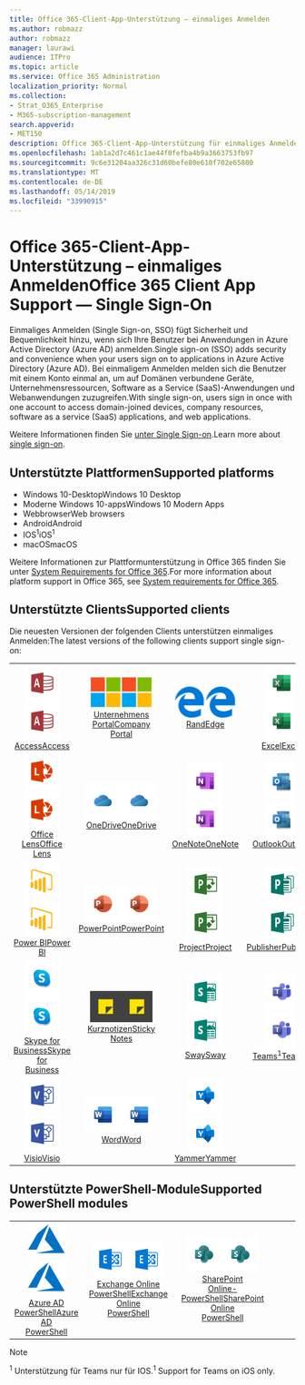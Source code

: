 ```yaml
---
title: Office 365-Client-App-Unterstützung – einmaliges Anmelden
ms.author: robmazz
author: robmazz
manager: laurawi
audience: ITPro
ms.topic: article
ms.service: Office 365 Administration
localization_priority: Normal
ms.collection:
- Strat_O365_Enterprise
- M365-subscription-management
search.appverid:
- MET150
description: Office 365-Client-App-Unterstützung für einmaliges Anmelden.
ms.openlocfilehash: 1ab1a2d7c461c1ae44f0fefba4b9a3663753fb97
ms.sourcegitcommit: 9c6e31204aa326c31d60befe80e610f702e65800
ms.translationtype: MT
ms.contentlocale: de-DE
ms.lasthandoff: 05/14/2019
ms.locfileid: "33990915"
---
```

# <a name="office-365-client-app-support--single-sign-on"></a><span data-ttu-id="af374-103">Office 365-Client-App-Unterstützung – einmaliges Anmelden</span><span class="sxs-lookup"><span data-stu-id="af374-103">Office 365 Client App Support — Single Sign-On</span></span>

<span data-ttu-id="af374-104">Einmaliges Anmelden (Single Sign-on, SSO) fügt Sicherheit und Bequemlichkeit hinzu, wenn sich Ihre Benutzer bei Anwendungen in Azure Active Directory (Azure AD) anmelden.</span><span class="sxs-lookup"><span data-stu-id="af374-104">Single sign-on (SSO) adds security and convenience when your users sign on to applications in Azure Active Directory (Azure AD).</span></span> <span data-ttu-id="af374-105">Bei einmaligem Anmelden melden sich die Benutzer mit einem Konto einmal an, um auf Domänen verbundene Geräte, Unternehmensressourcen, Software as a Service (SaaS)-Anwendungen und Webanwendungen zuzugreifen.</span><span class="sxs-lookup"><span data-stu-id="af374-105">With single sign-on, users sign in once with one account to access domain-joined devices, company resources, software as a service (SaaS) applications, and web applications.</span></span>

<span data-ttu-id="af374-106">Weitere Informationen finden Sie [unter Single Sign-on](https://docs.microsoft.com/azure/active-directory/manage-apps/what-is-single-sign-on).</span><span class="sxs-lookup"><span data-stu-id="af374-106">Learn more about [single sign-on](https://docs.microsoft.com/azure/active-directory/manage-apps/what-is-single-sign-on).</span></span>

## <a name="supported-platforms"></a><span data-ttu-id="af374-107">Unterstützte Plattformen</span><span class="sxs-lookup"><span data-stu-id="af374-107">Supported platforms</span></span>

 - <span data-ttu-id="af374-108">Windows 10-Desktop</span><span class="sxs-lookup"><span data-stu-id="af374-108">Windows 10 Desktop</span></span>
 - <span data-ttu-id="af374-109">Moderne Windows 10-apps</span><span class="sxs-lookup"><span data-stu-id="af374-109">Windows 10 Modern Apps</span></span>
 - <span data-ttu-id="af374-110">Webbrowser</span><span class="sxs-lookup"><span data-stu-id="af374-110">Web browsers</span></span>
 - <span data-ttu-id="af374-111">Android</span><span class="sxs-lookup"><span data-stu-id="af374-111">Android</span></span>
 - <span data-ttu-id="af374-112">IOS<sup>1</sup></span><span class="sxs-lookup"><span data-stu-id="af374-112">iOS<sup>1</sup></span></span>
 - <span data-ttu-id="af374-113">macOS</span><span class="sxs-lookup"><span data-stu-id="af374-113">macOS</span></span>

<span data-ttu-id="af374-114">Weitere Informationen zur Plattformunterstützung in Office 365 finden Sie unter [System Requirements for Office 365](https://products.office.com/office-system-requirements).</span><span class="sxs-lookup"><span data-stu-id="af374-114">For more information about platform support in Office 365, see [System requirements for Office 365](https://products.office.com/office-system-requirements).</span></span>

## <a name="supported-clients"></a><span data-ttu-id="af374-115">Unterstützte Clients</span><span class="sxs-lookup"><span data-stu-id="af374-115">Supported clients</span></span>

<span data-ttu-id="af374-116">Die neuesten Versionen der folgenden Clients unterstützen einmaliges Anmelden:</span><span class="sxs-lookup"><span data-stu-id="af374-116">The latest versions of the following clients support single sign-on:</span></span>

| | | | | | |
|:---:|:---:|:---:|:---:|:---:|:---:|
| <span data-ttu-id="af374-117">![Access-Symbol](media/o365-access-64x64.png)</span><span class="sxs-lookup"><span data-stu-id="af374-117">![Access icon](media/o365-access-64x64.png)</span></span> <br> [<span data-ttu-id="af374-118">Access</span><span class="sxs-lookup"><span data-stu-id="af374-118">Access</span></span>](https://products.office.com/access) | <span data-ttu-id="af374-119">![Unternehmensportal (Symbol)](media/o365-microsoft-64x64.png)</span><span class="sxs-lookup"><span data-stu-id="af374-119">![Company portal icon](media/o365-microsoft-64x64.png)</span></span> <br> [<span data-ttu-id="af374-120">Unternehmens <br> Portal</span><span class="sxs-lookup"><span data-stu-id="af374-120">Company <br> Portal </span></span>](https://docs.microsoft.com/intune-user-help/sign-in-to-the-company-portal) | <span data-ttu-id="af374-121">![Kantensymbol](media/o365-edge-64x64.png)</span><span class="sxs-lookup"><span data-stu-id="af374-121">![Edge icon](media/o365-edge-64x64.png)</span></span> <br> [<span data-ttu-id="af374-122">Rand</span><span class="sxs-lookup"><span data-stu-id="af374-122">Edge</span></span>](https://www.microsoft.com/windows/microsoft-edge) | <span data-ttu-id="af374-123">![Excel-Symbol](media/o365-excel-64x64.png)</span><span class="sxs-lookup"><span data-stu-id="af374-123">![Excel icon](media/o365-excel-64x64.png)</span></span> <br> [<span data-ttu-id="af374-124">Excel</span><span class="sxs-lookup"><span data-stu-id="af374-124">Excel</span></span>](https://products.office.com/excel) | <span data-ttu-id="af374-125">![Fluss Symbol](media/o365-flow-64x64.png)</span><span class="sxs-lookup"><span data-stu-id="af374-125">![Flow icon](media/o365-flow-64x64.png)</span></span> <br> [<span data-ttu-id="af374-126">Flow</span><span class="sxs-lookup"><span data-stu-id="af374-126">Flow</span></span>](https://flow.microsoft.com) 
| <span data-ttu-id="af374-127">![Linsen Symbol](media/o365-lens-64x64.png)</span><span class="sxs-lookup"><span data-stu-id="af374-127">![Lens icon](media/o365-lens-64x64.png)</span></span> <br> [<span data-ttu-id="af374-128">Office Lens</span><span class="sxs-lookup"><span data-stu-id="af374-128">Office Lens</span></span>](https://www.microsoft.com/p/office-lens/9wzdncrfj3t8?activetab=pivot%3Aoverviewtab) | <span data-ttu-id="af374-129">![OneDrive for Business (Symbol)](media/o365-OneDrive-64x64.png)</span><span class="sxs-lookup"><span data-stu-id="af374-129">![OneDrive for Business icon](media/o365-OneDrive-64x64.png)</span></span> <br> [<span data-ttu-id="af374-130">OneDrive</span><span class="sxs-lookup"><span data-stu-id="af374-130">OneDrive</span></span>](https://products.office.com/onedrive-for-business/online-cloud-storage) |  <span data-ttu-id="af374-131">![OneNote-Symbol](media/o365-OneNote-64x64.png)</span><span class="sxs-lookup"><span data-stu-id="af374-131">![OneNote icon](media/o365-OneNote-64x64.png)</span></span> <br> [<span data-ttu-id="af374-132">OneNote</span><span class="sxs-lookup"><span data-stu-id="af374-132">OneNote</span></span>](https://products.office.com/onenote) | <span data-ttu-id="af374-133">![Outlook-Symbol](media/o365-outlook-64x64.png)</span><span class="sxs-lookup"><span data-stu-id="af374-133">![Outlook icon](media/o365-outlook-64x64.png)</span></span> <br> [<span data-ttu-id="af374-134">Outlook</span><span class="sxs-lookup"><span data-stu-id="af374-134">Outlook</span></span>](https://products.office.com/outlook) | <span data-ttu-id="af374-135">![Planner-Symbol](media/o365-planner-64x64.png)</span><span class="sxs-lookup"><span data-stu-id="af374-135">![Planner icon](media/o365-planner-64x64.png)</span></span> <br> [<span data-ttu-id="af374-136">Planner</span><span class="sxs-lookup"><span data-stu-id="af374-136">Planner</span></span>](https://products.office.com/business/task-management-software) 
| <span data-ttu-id="af374-137">![PowerBI-Symbol](media/o365-powerbi-64x64.png)</span><span class="sxs-lookup"><span data-stu-id="af374-137">![PowerBI icon](media/o365-powerbi-64x64.png)</span></span> <br> [<span data-ttu-id="af374-138">Power BI</span><span class="sxs-lookup"><span data-stu-id="af374-138">Power BI</span></span>](https://powerbi.microsoft.com)| <span data-ttu-id="af374-139">![PowerPoint-Symbol](media/o365-powerpoint-64x64.png)</span><span class="sxs-lookup"><span data-stu-id="af374-139">![PowerPoint icon](media/o365-powerpoint-64x64.png)</span></span> <br> [<span data-ttu-id="af374-140">PowerPoint</span><span class="sxs-lookup"><span data-stu-id="af374-140">PowerPoint</span></span>](https://products.office.com/powerpoint) | <span data-ttu-id="af374-141">![Projektsymbol](media/o365-project-64x64.png)</span><span class="sxs-lookup"><span data-stu-id="af374-141">![Project icon](media/o365-project-64x64.png)</span></span> <br> [<span data-ttu-id="af374-142">Project</span><span class="sxs-lookup"><span data-stu-id="af374-142">Project</span></span>](https://products.office.com/project) | <span data-ttu-id="af374-143">![Publisher-Symbol](media/o365-publisher-64x64.png)</span><span class="sxs-lookup"><span data-stu-id="af374-143">![Publisher icon](media/o365-publisher-64x64.png)</span></span> <br> [<span data-ttu-id="af374-144">Publisher</span><span class="sxs-lookup"><span data-stu-id="af374-144">Publisher</span></span>](https://products.office.com/publisher) | <span data-ttu-id="af374-145">![SharePoint-Symbol](media/o365-sharepoint-64x64.png)</span><span class="sxs-lookup"><span data-stu-id="af374-145">![SharePoint icon](media/o365-sharepoint-64x64.png)</span></span> <br> [<span data-ttu-id="af374-146">Share</span><span class="sxs-lookup"><span data-stu-id="af374-146">Sharepoint</span></span>](https://products.office.com/sharepoint) 
| <span data-ttu-id="af374-147">![Skype for Business-Symbol](media/o365-skypeforbusiness-64x64.png)</span><span class="sxs-lookup"><span data-stu-id="af374-147">![Skype for Business icon](media/o365-skypeforbusiness-64x64.png)</span></span> <br> [<span data-ttu-id="af374-148">Skype for <br> Business</span><span class="sxs-lookup"><span data-stu-id="af374-148">Skype for <br> Business</span></span>](https://www.skype.com/business/) | <span data-ttu-id="af374-149">![Symbol für Kurznotizen](media/o365-stickynotes-64x64.png)</span><span class="sxs-lookup"><span data-stu-id="af374-149">![Sticky Notes icon](media/o365-stickynotes-64x64.png)</span></span> <br> [<span data-ttu-id="af374-150">Kurznotizen</span><span class="sxs-lookup"><span data-stu-id="af374-150">Sticky Notes</span></span>](https://www.microsoft.com/p/microsoft-sticky-notes/9nblggh4qghw) | <span data-ttu-id="af374-151">![Sway-Symbol](media/o365-sway-64x64.png)</span><span class="sxs-lookup"><span data-stu-id="af374-151">![Sway icon](media/o365-sway-64x64.png)</span></span> <br> [<span data-ttu-id="af374-152">Sway</span><span class="sxs-lookup"><span data-stu-id="af374-152">Sway</span></span>](https://sway.com) | <span data-ttu-id="af374-153">![Teams (Symbol)](media/o365-teams-64x64.png)</span><span class="sxs-lookup"><span data-stu-id="af374-153">![Teams icon](media/o365-teams-64x64.png)</span></span> <br> [<span data-ttu-id="af374-154">Teams<sup>1</sup></span><span class="sxs-lookup"><span data-stu-id="af374-154">Teams<sup>1</sup></span></span>](https://products.office.com/microsoft-teams/group-chat-software) | <span data-ttu-id="af374-155">![Aufgaben Symbol](media/o365-todo-64x64.png)</span><span class="sxs-lookup"><span data-stu-id="af374-155">![To-Do icon](media/o365-todo-64x64.png)</span></span> <br> [<span data-ttu-id="af374-156">To-Do</span><span class="sxs-lookup"><span data-stu-id="af374-156">To-Do</span></span>](https://todo.microsoft.com) 
| <span data-ttu-id="af374-157">![Visio-Symbol](media/o365-visio-64x64.png)</span><span class="sxs-lookup"><span data-stu-id="af374-157">![Visio icon](media/o365-visio-64x64.png)</span></span> <br> [<span data-ttu-id="af374-158">Visio</span><span class="sxs-lookup"><span data-stu-id="af374-158">Visio</span></span>](https://products.office.com/visio/flowchart-software) | <span data-ttu-id="af374-159">![Word-Symbol](media/o365-word-64x64.png)</span><span class="sxs-lookup"><span data-stu-id="af374-159">![Word icon](media/o365-word-64x64.png)</span></span> <br> [<span data-ttu-id="af374-160">Word</span><span class="sxs-lookup"><span data-stu-id="af374-160">Word</span></span>](https://products.office.com/word) | <span data-ttu-id="af374-161">![Jammern-Symbol](media/o365-yammer-64x64.png)</span><span class="sxs-lookup"><span data-stu-id="af374-161">![Yammer icon](media/o365-yammer-64x64.png)</span></span> <br> [<span data-ttu-id="af374-162">Yammer</span><span class="sxs-lookup"><span data-stu-id="af374-162">Yammer</span></span>](https://products.office.com/yammer/yammer-overview) |

## <a name="supported-powershell-modules"></a><span data-ttu-id="af374-163">Unterstützte PowerShell-Module</span><span class="sxs-lookup"><span data-stu-id="af374-163">Supported PowerShell modules</span></span>

| | | | | | |
|:---:|:---:|:---:|:---:|:---:|:---:|
| <span data-ttu-id="af374-164">![Azure-Symbol](media/o365-azure-64x64.png)</span><span class="sxs-lookup"><span data-stu-id="af374-164">![Azure icon](media/o365-azure-64x64.png)</span></span> <br> [<span data-ttu-id="af374-165">Azure AD <br> PowerShell</span><span class="sxs-lookup"><span data-stu-id="af374-165">Azure AD <br> PowerShell</span></span>](https://docs.microsoft.com/powershell/azure/active-directory/overview?view=azureadps-2.0) | <span data-ttu-id="af374-166">![Exchange-Symbol](media/o365-exchange-64x64.png)</span><span class="sxs-lookup"><span data-stu-id="af374-166">![Exchange icon](media/o365-exchange-64x64.png)</span></span> <br> [<span data-ttu-id="af374-167">Exchange Online <br> PowerShell</span><span class="sxs-lookup"><span data-stu-id="af374-167">Exchange Online <br> PowerShell</span></span>](https://docs.microsoft.com/powershell/exchange/exchange-online/exchange-online-powershell?view=exchange-ps) | <span data-ttu-id="af374-168">![SharePoint-Symbol](media/o365-sharepoint-64x64.png)</span><span class="sxs-lookup"><span data-stu-id="af374-168">![SharePoint icon](media/o365-sharepoint-64x64.png)</span></span> <br> [<span data-ttu-id="af374-169">SharePoint <br> Online-PowerShell</span><span class="sxs-lookup"><span data-stu-id="af374-169">SharePoint Online <br> PowerShell</span></span>](https://docs.microsoft.com/sharepoint/manage-team-and-communication-sites-in-powershell)

> [!NOTE]
> <span data-ttu-id="af374-170"><sup>1</sup> Unterstützung für Teams nur für IOS.</span><span class="sxs-lookup"><span data-stu-id="af374-170"><sup>1</sup> Support for Teams on iOS only.</span></span> <br>